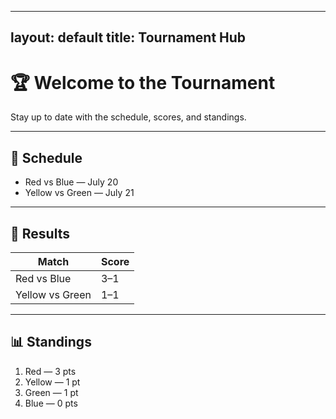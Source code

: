 
---
layout: default
title: Tournament Hub
---

# 🏆 Welcome to the Tournament

Stay up to date with the schedule, scores, and standings.

---

## 📅 Schedule

- Red vs Blue — July 20  
- Yellow vs Green — July 21

---

## 🎯 Results

| Match             | Score |
|-------------------|-------|
| Red vs Blue       | 3–1   |
| Yellow vs Green   | 1–1   |

---

## 📊 Standings

1. Red — 3 pts  
2. Yellow — 1 pt  
3. Green — 1 pt  
4. Blue — 0 pts
